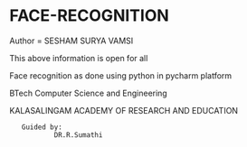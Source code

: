 # FACE-RECOGNITION

Author = SESHAM SURYA VAMSI

This above information is open for all

Face recognition as done using python in pycharm platform

BTech Computer Science and Engineering

KALASALINGAM ACADEMY OF RESEARCH AND EDUCATION



       Guided by:    
               DR.R.Sumathi
